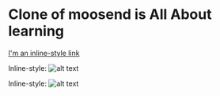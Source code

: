 # Clone of moosend is All About learning
[I'm an inline-style link](https://moosend.com)

Inline-style: 
![alt text](https://lh6.googleusercontent.com/-AmfBVZ1iBYs/VNyXApqwdaI/AAAAAAAAAE8/06Ucgv_PNQ0/w958-h550-no/img1.png "Logo Title Text 1")

Inline-style: 
![alt text](https://lh3.googleusercontent.com/-mOQvx8zeE74/VNyXE_WxUwI/AAAAAAAAAGI/aDvBNFBfwOs/w958-h539-no/img2.png "Logo Title Text 1")
